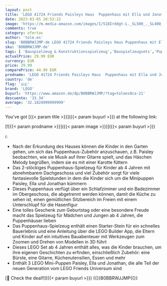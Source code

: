 ```yaml
---
layout: post
title: 'LEGO 41724 Friends Paisleys Haus  Puppenhaus mit Ella und Jonathan Mini-Puppen der Charaktere 2023 als Zubehör  Spielzeug für Mädchen und Jungen ab 4 Jahren'
date: 2023-03-05 20:53:22
image: 'https://m.media-amazon.com/images/I/518Irddgt-L._SL500_._SL400_.jpg'
comments: true
category: ofertas
author: 'tole.es'
slug: 'B0BBRWJJMP-de LEGO 41724 Friends Paisleys Haus Puppenhaus mit Ella und...'
sku: 'B0BBRWJJMP-de'
tags: [ 'Bauspielzeug & Konstruktionsspielzeug','Bauspielzeugsets','Puppen & Zubehör','Puppenhäuser','Spielzeug','lego','🇩🇪', ]
actualPrice: 29.99 EUR
currency: EUR
price: 29.99
comparePrice: 44.99 EUR
prodname: 'LEGO 41724 Friends Paisleys Haus  Puppenhaus mit Ella und Jonathan Mini-Puppen der Charaktere 2023 als Zubehör  Spielzeug für Mädchen und Jungen ab 4 Jahren'
country: 'de'
flag: '🇩🇪'
brand: 'LEGO'
buyurl: 'https://www.amazon.de/dp/B0BBRWJJMP/?tag=tolees0ca-21'
descuento: '33.34'
average: '32.1824999999999'
---
```


You've got [{{< param title >}}]({{< param buyurl >}}) at the following link:

[![{{< param prodname >}}]({{< param image >}})]({{< param buyurl >}})

ℹ️:

- Nach der Erkundung des Hauses können die Kinder in den Garten gehen, um sich das Puppenhaus-Zubehör anzuschauen, z.B. Paisley beobachten, wie sie Musik auf ihrer Gitarre spielt, und das Häschen Melody begrüßen, indem sie es mit einer Karotte füttern
- Das 2-stöckiges Puppenhaus-Spielzeug für Kinder ab 4 Jahren mit abnehmbarem Dachgeschoss und viel Zubehör sorgt für viele fantasievolle Spielstunden in dem die Kinder sich um die Minipuppen Paisley, Ella und Jonathan kümmern
- Dieses Puppenhaus verfügt über ein Schlafzimmer und ein Badezimmer im Obergeschoss, die abgetrennt werden können, damit die Küche zu sehen ist, einen gemütlichen Sitzbereich im Freien mit einem Unterschlupf für die Hasenfigur
- Eine tolles Geschenk zum Geburtstag oder eine besondere Freude macht das Spielzeug für Mädchen und Jungen ab 4 Jahren, die Puppenhäuser lieben
- Das Puppenhaus-Spielzeug enthält einen Starter-Stein für ein schnelles Bauerlebnis und eine Anleitung über die LEGO Builder App, die Eltern und Kinder auf ein intuitives Bauabenteuer mit Werkzeugen zum Zoomen und Drehen von Modellen in 3D führt
- Dieses LEGO Set ab 4 Jahren enthält alles, was die Kinder brauchen, um ihre eigenen Geschichten zu erfinden, einschließlich Zubehör: eine Bürste, eine Gitarre, Küchenutensilien, Essen und mehr
- Enthält 3 LEGO Mini-Puppen Paisley, Ella und Jonathan, die alle Teil der neuen Generation vom LEGO Friends Universum sind

[🛒 Check the deal!!]({{< param buyurl >}})
{{<world>}}B0BBRWJJMP{{</world>}}
